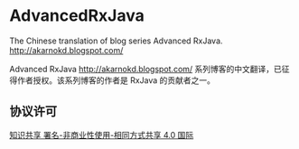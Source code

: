 # AdvancedRxJava
The Chinese translation of blog series Advanced RxJava. http://akarnokd.blogspot.com/

Advanced RxJava http://akarnokd.blogspot.com/ 系列博客的中文翻译，已征得作者授权。该系列博客的作者是 RxJava 的贡献者之一。

## 协议许可
[知识共享 署名-非商业性使用-相同方式共享 4.0 国际](http://creativecommons.org/licenses/by-nc-sa/4.0/)
